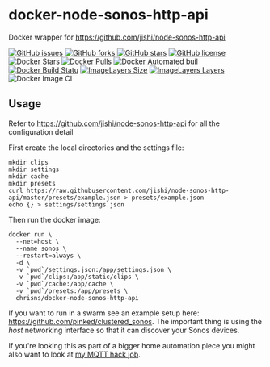 # docker-node-sonos-http-api
Docker wrapper for https://github.com/jishi/node-sonos-http-api

[![GitHub issues](https://img.shields.io/github/issues/chrisns/docker-node-sonos-http-api.svg)](https://github.com/chrisns/docker-node-sonos-http-api/issues)
[![GitHub forks](https://img.shields.io/github/forks/chrisns/docker-node-sonos-http-api.svg)](https://github.com/chrisns/docker-node-sonos-http-api/network)
[![GitHub stars](https://img.shields.io/github/stars/chrisns/docker-node-sonos-http-api.svg)](https://github.com/chrisns/docker-node-sonos-http-api/stargazers)
[![GitHub license](https://img.shields.io/badge/license-MIT-blue.svg)](https://raw.githubusercontent.com/chrisns/docker-node-sonos-http-api/master/LICENSE)
[![Docker Stars](https://img.shields.io/docker/stars/chrisns/docker-node-sonos-http-api.svg)](https://hub.docker.com/r/chrisns/docker-node-sonos-http-api)
[![Docker Pulls](https://img.shields.io/docker/pulls/chrisns/docker-node-sonos-http-api.svg)](https://hub.docker.com/r/chrisns/docker-node-sonos-http-api)
[![Docker Automated buil](https://img.shields.io/docker/automated/chrisns/docker-node-sonos-http-api.svg)](https://hub.docker.com/r/chrisns/docker-node-sonos-http-api)
[![Docker Build Statu](https://img.shields.io/docker/build/chrisns/docker-node-sonos-http-api.svg)](https://hub.docker.com/r/chrisns/docker-node-sonos-http-api)
[![ImageLayers Size](https://img.shields.io/imagelayers/image-size/chrisns/docker-node-sonos-http-api/latest.svg)](https://hub.docker.com/r/chrisns/docker-node-sonos-http-api)
[![ImageLayers Layers](https://img.shields.io/imagelayers/layers/chrisns/docker-node-sonos-http-api/latest.svg)](https://hub.docker.com/r/chrisns/docker-node-sonos-http-api)
![Docker Image CI](https://github.com/chrisns/docker-node-sonos-http-api/workflows/Docker%20Image%20CI/badge.svg?branch=master)

## Usage
Refer to https://github.com/jishi/node-sonos-http-api for all the configuration detail

First create the local directories and the settings file:
```shell
mkdir clips
mkdir settings
mkdir cache
mkdir presets
curl https://raw.githubusercontent.com/jishi/node-sonos-http-api/master/presets/example.json > presets/example.json
echo {} > settings/settings.json
```

Then run the docker image:
```shell
docker run \
  --net=host \
  --name sonos \
  --restart=always \
  -d \
  -v `pwd`/settings.json:/app/settings.json \
  -v `pwd`/clips:/app/static/clips \
  -v `pwd`/cache:/app/cache \
  -v `pwd`/presets:/app/presets \
  chrisns/docker-node-sonos-http-api
```

If you want to run in a swarm see an example setup here: https://github.com/pinked/clustered_sonos. The important thing is using the *host* networking interface so that it can discover your Sonos devices.

If you're looking this as part of a bigger home automation piece you might also want to look at [my MQTT hack job](https://github.com/chrisns/sonos-mqtt).
